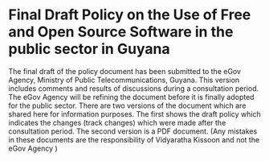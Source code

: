 # Final Draft Policy on the Use of Free and Open Source Software in the public sector in Guyana
The final draft of the policy document has been submitted  to the eGov Agency, Ministry of Public Telecommunications, Guyana. This version includes comments and results of discussions during a consultation period.
The eGov Agency will be refining the document before it is finally adopted for the public sector. 
There are two versions of the document which are shared here for information purposes. The first shows the draft policy which indicates the changes (track changes) which were made after the consultation period. The second version is a PDF document.
(Any mistakes in these documents are the responsibility of Vidyaratha Kissoon and not the eGov Agency )


